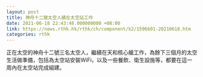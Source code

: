 ```yaml
---
layout: post
title: 神舟十二號太空人續在太空站工作
date: 2021-06-18 22:43:48.000000000 +08:00
link: https://news.rthk.hk/rthk/ch/component/k2/1596601-20210618.htm
categories: rthk
---
```


正在太空的神舟十二號三名太空人，繼續在天和核心艙工作，為餘下三個月的太空生活做準備，包括為太空站安裝WiFi，以及一些餐飲、衛生設施等，都要在這一周內在太空站完成組建。
